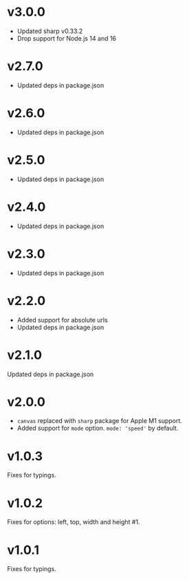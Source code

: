 # v3.0.0
- Updated sharp v0.33.2
- Drop support for Node.js 14 and 16

# v2.7.0
- Updated deps in package.json

# v2.6.0
- Updated deps in package.json

# v2.5.0
- Updated deps in package.json

# v2.4.0
- Updated deps in package.json

# v2.3.0
- Updated deps in package.json

# v2.2.0
- Added support for absolute urls
- Updated deps in package.json

# v2.1.0
Updated deps in package.json

# v2.0.0
- `canvas` replaced with `sharp` package for Apple M1 support.
- Added support for `mode` option. `mode: 'speed'` by default.

# v1.0.3
Fixes for typings.

# v1.0.2
Fixes for options: left, top, width and height #1.

# v1.0.1
Fixes for typings.
